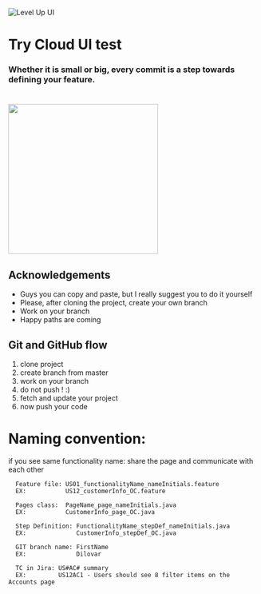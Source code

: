 ![Level Up UI](https://github.com/user-attachments/assets/5df1a2c0-39f5-4aff-ad58-3715c48be156)

# Try Cloud UI test

### Whether it is small or big, every commit is a step towards defining your feature.

#
<img src="https://i.pinimg.com/originals/84/db/7b/84db7b84c417b45d291e0a78b6d84f30.gif" height="300" />



## Acknowledgements

- Guys you can copy and paste, but I really suggest you to do it yourself
- Please, after cloning the project, create your own branch
- Work on your branch
- Happy paths are coming





## Git and GitHub flow

1. clone project
2. create branch from master
3. work on your branch
4. do not push ! :)
5. fetch and update your project
6. now push your code


# Naming convention:
if you see same functionality name: share the page and communicate with each other

      Feature file: US01_functionalityName_nameInitials.feature
      EX:           US12_customerInfo_OC.feature
      
      Pages class:  PageName_page_nameInitials.java
      EX:           CustomerInfo_page_OC.java
      
      Step Definition: FunctionalityName_stepDef_nameInitials.java
      EX:              CustomerInfo_stepDef_OC.java

      GIT branch name: FirstName
      EX:              Dilovar

      TC in Jira: US#AC# summary
      EX:         US12AC1 - Users should see 8 filter items on the Accounts page 
